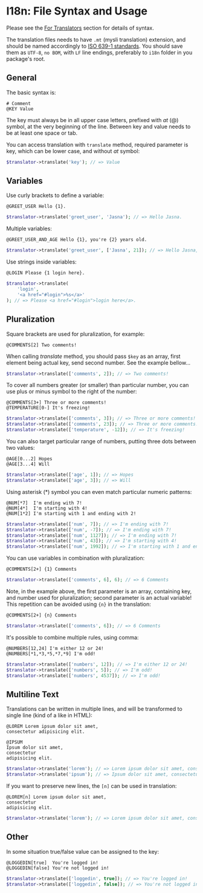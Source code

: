 # I18n: File Syntax and Usage

Please see the [For Translators](#for-translators) section for details of syntax.

The translation files needs to have `.mt` (mysli translation) extension,
and should be named accordingly to
[ISO 639-1 standards](https://en.wikipedia.org/wiki/List_of_ISO_639-1_codes).
You should save them as `UTF-8`, `no BOM`, with `LF` line endings, preferably to
`i18n` folder in you package's root.

## General

The basic syntax is:

    # Comment
    @KEY Value

The key must always be in all upper case letters, prefixed with _at_ (@) symbol,
at the very beginning of the line. Between key and value needs to be at least
one space or tab.

You can access translation with `translate` method, required parameter is key,
which can be lower case, and without _at_ symbol:

```php
$translator->translate('key'); // => Value
```

## Variables

Use curly brackets to define a variable:

```
@GREET_USER Hello {1}.
```

```php
$translator->translate('greet_user', 'Jasna'); // => Hello Jasna.
```

Multiple variables:

```
@GREET_USER_AND_AGE Hello {1}, you're {2} years old.
```

```php
$translator->translate('greet_user', ['Jasna', 21]); // => Hello Jasna, you're 21 years old.
```

Use strings inside variables:

```
@LOGIN Please {1 login here}.
```

```php
$translator->translate(
    'login',
    '<a href="#login">%s</a>'
); // => Please <a href="#login">login here</a>.
```

## Pluralization

Square brackets are used for pluralization, for example:

```
@COMMENTS[2] Two comments!
```

When calling _translate_ method, you should pass `$key` as an array, first element
being actual key, send second number. See the example bellow...

```php
$translator->translate(['comments', 2]); // => Two comments!
```

To cover all numbers greater (or smaller) than particular number, you can use
plus or minus symbol to the right of the number:

```
@COMMENTS[3+] Three or more comments!
@TEMPERATURE[0-] It's freezing!
```

```php
$translator->translate(['comments', 3]); // => Three or more comments!
$translator->translate(['comments', 23]); // => Three or more comments!
$translator->translate(['temperature', -12]); // => It's freezing!
```

You can also target particular range of numbers, putting three dots between two values:

```
@AGE[0...2] Hopes
@AGE[3...4] Will
```

```php
$translator->translate(['age', 1]); // => Hopes
$translator->translate(['age', 3]); // => Will
```

Using asterisk (*) symbol you can even match particular numeric patterns:

```
@NUM[*7]  I'm ending with 7!
@NUM[4*]  I'm starting with 4!
@NUM[1*2] I'm starting with 1 and ending with 2!
```

```php
$translator->translate(['num', 7]); // => I'm ending with 7!
$translator->translate(['num', -7]); // => I'm ending with 7!
$translator->translate(['num', 1127]); // => I'm ending with 7!
$translator->translate(['num', 43]); // => I'm starting with 4!
$translator->translate(['num', 1992]); // => I'm starting with 1 and ending with 2!
```

You can use variables in combination with pluralization:

```
@COMMENTS[2+] {1} Comments
```

```php
$translator->translate(['comments', 6], 6); // => 6 Comments
```

Note, in the example above, the first parameter is an array, containing key,
and number used for pluralization; second parameter is an actual variable!
This repetition can be avoided using `{n}` in the translation:

```
@COMMENTS[2+] {n} Comments
```

```php
$translator->translate(['comments', 6]); // => 6 Comments
```

It's possible to combine multiple rules, using comma:

```
@NUMBERS[12,24] I'm either 12 or 24!
@NUMBERS[*1,*3,*5,*7,*9] I'm odd!
```

```php
$translator->translate(['numbers', 12]); // => I'm either 12 or 24!
$translator->translate(['numbers', 5]); // => I'm odd!
$translator->translate(['numbers', 4537]); // => I'm odd!
```

## Multiline Text

Translations can be written in multiple lines, and will be transformed to single
line (kind of a like in HTML):

```
@LOREM Lorem ipsum dolor sit amet,
consectetur adipisicing elit.

@IPSUM
Ipsum dolor sit amet,
consectetur
adipisicing elit.
```

```php
$translator->translate('lorem'); // => Lorem ipsum dolor sit amet, consectetur adipisicing elit.
$translator->translate('ipsum'); // => Ipsum dolor sit amet, consectetur adipisicing elit.
```

If you want to preserve new lines, the `[n]` can be used in translation:

```
@LOREM[n] Lorem ipsum dolor sit amet,
consectetur
adipisicing elit.
```

```php
$translator->translate('lorem'); // => Lorem ipsum dolor sit amet, consectetur adipisicing elit.
```

## Other

In some situation true/false value can be assigned to the key:

```
@LOGGEDIN[true]  You're logged in!
@LOGGEDIN[false] You're not logged in!
```

```php
$translator->translate(['loggedin', true]); // => You're logged in!
$translator->translate(['loggedin', false]); // => You're not logged in!
```

